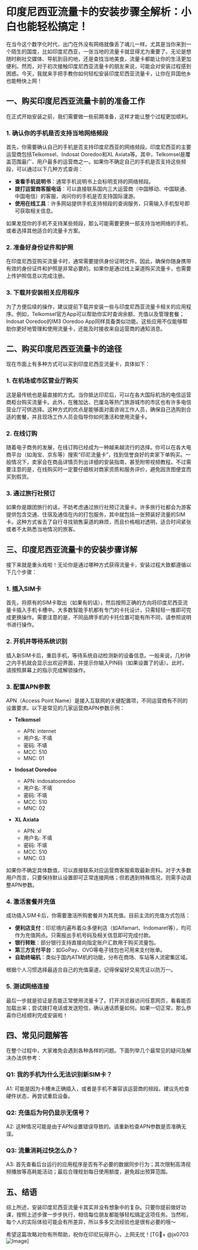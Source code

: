 # 印度尼西亚流量卡的安装步骤全解析：小白也能轻松搞定！

在当今这个数字化时代，出门在外没有网络就像丢了魂儿一样。尤其是当你来到一个陌生的国度，比如印度尼西亚，一张当地的流量卡就显得尤为重要了。无论是想随时刷社交媒体、导航到目的地，还是查找当地美食，流量卡都能让你的生活更加便利。然而，对于初次接触印度尼西亚流量卡的朋友来说，可能会对安装过程感到困惑。今天，我就来手把手教你如何轻松安装印度尼西亚流量卡，让你在异国他乡也能畅快上网！

## 一、购买印度尼西亚流量卡前的准备工作

在正式开始安装之前，我们需要做一些前期准备，这样才能让整个过程更加顺利。

### 1. 确认你的手机是否支持当地网络频段

首先，你需要确认自己的手机是否支持印度尼西亚的网络频段。印度尼西亚的主要运营商包括Telkomsel、Indosat Ooredoo和XL Axiata等。其中，Telkomsel是覆盖范围最广、用户最多的运营商之一。如果你不确定自己的手机是否支持这些频段，可以通过以下几种方式查询：

- **查看手机说明书**：通常手机说明书上会标明支持的网络频段。
- **拨打运营商客服电话**：可以直接联系国内三大运营商（中国移动、中国联通、中国电信）的客服，询问你的手机是否支持国际漫游。
- **使用在线工具**：许多网站提供手机支持频段的查询服务，只需输入手机型号即可获取相关信息。

如果发现你的手机不支持某些频段，那么可能需要更换一部支持当地网络的手机，或者选择其他适合的流量卡方案。

### 2. 准备好身份证件和护照

在印度尼西亚购买流量卡时，通常需要提供身份证明文件。因此，确保你随身携带有效的身份证件和护照是非常必要的。如果你是通过线上渠道购买流量卡，也需要上传护照信息以完成注册。

### 3. 下载并安装相关应用程序

为了方便后续的操作，建议提前下载并安装一些与印度尼西亚流量卡相关的应用程序。例如，Telkomsel官方App可以帮助你实时查询余额、充值以及管理套餐；Indosat Ooredoo的IM3 Ooredoo App同样具备类似功能。这些应用不仅能够帮助你更好地管理和使用流量卡，还能及时接收来自运营商的通知消息。

## 二、购买印度尼西亚流量卡的途径

现在市面上有多种方式可以买到印度尼西亚流量卡，具体如下：

### 1. 在机场或市区营业厅购买

这是最传统也是最直接的方式。当你抵达印尼后，可以在各大国际机场的电信运营商柜台购买流量卡。此外，在雅加达、巴厘岛等热门旅游城市的市区也有许多电信营业厅可供选择。这种方式的优点是能够面对面咨询工作人员，确保自己选购到合适的套餐，并且现场工作人员会指导你如何激活和使用流量卡。

### 2. 在线订购

随着电子商务的发展，在线订购已经成为一种越来越流行的选择。你可以在各大电商平台（如淘宝、京东等）搜索“印尼流量卡”，找到信誉良好的卖家下单购买。一般情况下，卖家会在商品详情页列出详细的安装指南，甚至附带视频教程。不过需要注意的是，在线购买时一定要仔细核对商家资质和服务评价，避免因贪图便宜而买到假货。

### 3. 通过旅行社预订

如果你是跟团旅行的话，不妨考虑通过旅行社预订流量卡。许多旅行社都会为游客提供包含交通、住宿及通信在内的打包服务，其中就包括一张预装好流量的SIM卡。这种方式省去了自行寻找销售渠道的麻烦，而且价格相对透明，适合时间紧张或者不太熟悉当地情况的旅客。

## 三、印度尼西亚流量卡的安装步骤详解

接下来就是重头戏啦！无论你是通过哪种方式获得流量卡，安装过程大致都遵循以下几个步骤：

### 1. 插入SIM卡

首先，将原有的SIM卡取出（如果有的话），然后按照正确的方向将印度尼西亚流量卡插入手机卡槽中。大多数智能手机都有专门的卡托设计，只需轻轻一推即可完成更换操作。需要注意的是，不同品牌手机的卡托位置可能有所不同，请参照说明书进行操作。

### 2. 开机并等待系统识别

插入新SIM卡后，重启手机，等待系统自动检测新的设备信息。一般来说，几秒钟之内手机就会显示出欢迎界面，并提示你输入PIN码（如果设置了的话）。此时，请按照屏幕上的指示完成解锁操作。

### 3. 配置APN参数

APN（Access Point Name）是接入互联网的关键配置项，不同运营商有不同的设置要求。以下是常见的几家运营商APN参数示例：

- **Telkomsel**
  - APN: internet
  - 用户名: 不填
  - 密码: 不填
  - MCC: 510
  - MNC: 01

- **Indosat Ooredoo**
  - APN: indosatooredoo
  - 用户名: 不填
  - 密码: 不填
  - MCC: 510
  - MNC: 02

- **XL Axiata**
  - APN: xl
  - 用户名: 不填
  - 密码: 不填
  - MCC: 510
  - MNC: 03

如果你不确定具体数值，可以直接联系对应运营商客服索取最新资料。对于大多数用户而言，只要保持默认设置即可正常连接网络；但若遇到特殊情况，则需手动调整APN参数。

### 4. 激活套餐并充值

成功插入SIM卡后，你需要激活所购套餐并为其充值。目前主流的充值方式包括：

- **便利店支付**：印尼境内遍布着众多便利店（如Alfamart、Indomaret等），均可作为充值网点。只需报出手机号码及相关信息即可完成付款。
- **银行转账**：部分银行支持直接向指定账户汇款用于购买流量包。
- **第三方支付平台**：如GoPay、OVO等电子钱包也可用来支付账单。
- **自助终端机**：类似于国内ATM机的功能，分布在商场、车站等人流密集区域。

根据个人习惯选择最适合自己的充值渠道，记得保留好交易凭证以防万一。

### 5. 测试网络连接

最后一步就是验证是否能正常使用流量卡了。打开浏览器访问任意网页，看看能否加载出来；尝试拨打电话或发送短信，确认通话质量如何。如果一切正常，那么恭喜你已经顺利完成安装啦！

## 四、常见问题解答

在整个过程中，大家难免会遇到各种各样的问题。下面列举几个最常见的疑问及解决办法供参考：

### Q1: 我的手机为什么无法识别新SIM卡？
A1: 可能是因为卡槽未正确插入，或者是手机不兼容该运营商的频段。建议先检查硬件状态，再尝试重启设备。

### Q2: 充值后为何仍显示无信号？
A2: 这种情况可能是由于APN设置错误导致的。请重新检查APN参数是否准确无误。

### Q3: 流量消耗过快怎么办？
A3: 首先查看后台运行的应用程序是否有不必要的数据同步行为；其次限制高清视频播放等高耗能活动；最后合理规划每日使用额度，避免超出预算范围。

## 五、结语

综上所述，安装印度尼西亚流量卡其实并没有想象中的复杂。只要你提前做好功课，按照上述步骤一步步执行，相信每位朋友都能够轻松搞定这项任务。当然啦，每个人的实际体验可能会有所差异，所以多多交流经验也是很有必要的哦～

希望这篇攻略对你有所帮助，祝你在印尼玩得开心，上网无忧！[TG💪+ @jx0703 ![Image](https://github.com/user-attachments/assets/dbca1d08-cadb-493c-b0ec-ad6f7a83f270)]